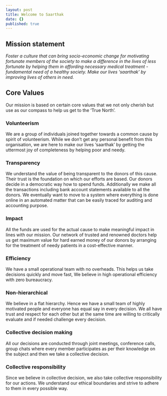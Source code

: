 ```yaml
---
layout: post
title: Welcome to Saarthak
date: {}
published: true
---
```

## Mission statement
_Foster a culture that can bring socio-economic change for motivating fortunate members of the society to make a difference in the lives of less fortunate by helping them in affording necessary medical treatment -  fundamental need of a healthy society. Make our lives ‘saarthak’ by improving lives of others in need._

## Core Values
Our mission is based on certain core values that we not only cherish but use as our compass to help us get to the ‘True North’. 
### Volunteerism
We are a group of individuals joined together towards a common cause by spirit of volunteerism. While we don’t get any personal benefit from this organisation, we are here to make our lives ‘saarthak’ by getting the uttermost joy of completeness by helping poor and needy.
### Transparency
We understand the value of being transparent to the donors of this cause. Their trust is the foundation on which our efforts are based. Our donors decide in a democratic way how to spend funds. Additionally we make all the transactions including bank account statements available to all the donors. We eventually want to move to a system where everything is done online in an automated matter that can be easily traced for auditing and accounting purpose. 
### Impact
All the funds are used for the actual cause to make meaningful impact in lines with our mission. Our network of trusted and renowned doctors help us get maximum value for hard earned money of our donors by arranging for the treatment of needy patients in a cost-effective manner.  
### Efficiency
We have a small operational team with no overheads. This helps us take decisions quickly and move fast, We believe in high operational efficiency with zero bureaucracy. 
### Non-hierarchical 
We believe in a flat hierarchy. Hence we have a small team of highly motivated people and everyone has equal say in every decision. We all have trust and respect for each other but at the same time are willing to critically evaluate and if needed challenge every decision.
### Collective decision making
All our decisions are conducted through joint meetings, conference calls, group chats where every member participates as per their knowledge on the subject and then we take a collective decision. 
### Collective responsibility
Since we believe in collective decision, we also take collective responsibility for our actions. We understand our ethical boundaries and strive to adhere to them in every possible way. 

